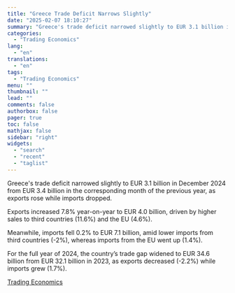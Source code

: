```yaml
---
title: "Greece Trade Deficit Narrows Slightly"
date: "2025-02-07 18:10:27"
summary: "Greece's trade deficit narrowed slightly to EUR 3.1 billion in December 2024 from EUR 3.4 billion in the corresponding month of the previous year, as exports rose while imports dropped.Exports increased 7.8% year-on-year to EUR 4.0 billion, driven by higher sales to third countries (11.6%) and the EU (4.6%).Meanwhile, imports..."
categories:
  - "Trading Economics"
lang:
  - "en"
translations:
  - "en"
tags:
  - "Trading Economics"
menu: ""
thumbnail: ""
lead: ""
comments: false
authorbox: false
pager: true
toc: false
mathjax: false
sidebar: "right"
widgets:
  - "search"
  - "recent"
  - "taglist"
---
```


Greece's trade deficit narrowed slightly to EUR 3.1 billion in December 2024 from EUR 3.4 billion in the corresponding month of the previous year, as exports rose while imports dropped.

Exports increased 7.8% year-on-year to EUR 4.0 billion, driven by higher sales to third countries (11.6%) and the EU (4.6%).

Meanwhile, imports fell 0.2% to EUR 7.1 billion, amid lower imports from third countries (-2%), whereas imports from the EU went up (1.4%).

For the full year of 2024, the country’s trade gap widened to EUR 34.6 billion from EUR 32.1 billion in 2023, as exports decreased (-2.2%) while imports grew (1.7%).

[Trading Economics](https://www.tradingview.com/news/te_news:447125:0-greece-trade-deficit-narrows-slightly/)
